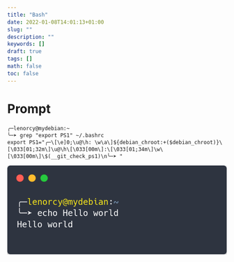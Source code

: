 ```yaml
---
title: "Bash"
date: 2022-01-08T14:01:13+01:00
slug: ""
description: ""
keywords: []
draft: true
tags: []
math: false
toc: false
---
```

# Prompt
```
╭─lenorcy@mydebian:~
╰─➤ grep "export PS1" ~/.bashrc
export PS1="╭─\[\e]0;\u@\h: \w\a\]${debian_chroot:+($debian_chroot)}\[\033[01;32m\]\u@\h\[\033[00m\]:\[\033[01;34m\]\w\[\033[00m\]\$(__git_check_ps1)\n╰─➤ "

```

![prompt](/images/prompt.png)
